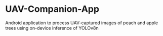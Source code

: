 # UAV-Companion-App
Android application to process UAV-captured images of peach and apple trees using on-device inference of YOLOv8n
